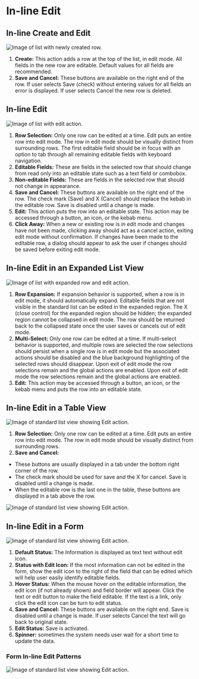# In-line Edit

## In-line Create and Edit
![Image of list with newly created row.](img/List_Edit_01.png)

1. **Create:** This action adds a row at the top of the list, in edit mode. All fields in the new row are editable. Default values for all fields are recommended.
2. **Save and Cancel:** These buttons are available on the right end of the row. If user selects Save (check) without entering values for all fields an error is displayed. If user selects Cancel the new row is deleted.

## In-line Edit
![Image of list with edit action.](img/List_Edit_02.png)

1. **Row Selection:** Only one row can be edited at a time. Edit puts an entire row into edit mode. The row in edit mode should be visually distinct from surrounding rows. The first editable field should be in focus with an option to tab through all remaining editable fields with keyboard navigation.
2. **Editable Fields:**  These are fields in the selected row that should change from read only into an editable state such as a text field or combobox.  
3. **Non-editable Fields:** These are fields in the selected row that should not change in appearance.
4. **Save and Cancel:** These buttons are available on the right end of the row. The check mark (Save) and X (Cancel) should replace the kebab in the editable row. Save is disabled until a change is made.
5. **Edit:** This action puts the row into an editable state. This action may be accessed through a button, an icon, or the kebab menu.
6. **Click Away:** When a new or existing row is in edit mode and changes have not been made, clicking away should act as a cancel action, exiting edit mode without confirmation. If changes have been made to the editable row, a dialog should appear to ask the user if changes should be saved before exiting edit mode.


## In-line Edit in an Expanded List View
![Image of list with expanded row and edit action.](img/List_Edit_03.png)

1. **Row Expansion:** If expansion behavior is supported, when a row is in edit mode, it should automatically expand. Editable fields that are not visible in the standard list can be edited in the expanded region. The X (close control) for the expanded region should be hidden; the expanded region cannot be collapsed in edit mode. The row should be returned back to the collapsed state once the user saves or cancels out of edit mode.
2. **Multi-Select:** Only one row can be edited at a time. If multi-select behavior is supported, and multiple rows are selected the row selections should persist when a single row is in edit mode but the associated actions should be disabled and the blue background highlighting of the selected rows should disappear. Upon exit of edit mode the row selections remain and the global actions are enabled. Upon exit of edit mode the row selections remain and the global actions are enabled.
3. **Edit:** This action may be accessed through a button, an icon, or the kebab menu and puts the row into an editable state.


## In-line Edit in a Table View
![Image of standard list view showing Edit action.](img/Table_01.png)

1. **Row Selection:** Only one row can be edited at a time. Edit puts an entire row into edit mode. The row in edit mode should be visually distinct from surrounding rows.
2. **Save and Cancel:**
  * These buttons are usually displayed in a tab under the bottom right corner of the row.
  * The check mark should be used for save and the X for cancel. Save is disabled until a change is made.
  * When the editable row is the last one in the table, these buttons are displayed in a tab above the row.

![Image of standard list view showing Edit action.](img/Table_02.png)


## In-line Edit in a Form
![Image of standard list view showing Edit action.](img/Form_Edit_Design.png)

1. **Default Status:** The Information is displayed as text text without edit icon.
2. **Status with Edit Icon:** If the most information can not be edited in the form, show the edit icon to the right of the field that can be edited which will help user easily  identify editable fields.
3. **Hover Status:** When the mouse hover on the editable information, the edit icon (if not already shown)  and field border will appear. Click the text or edit button to make the field editable. If the text is a link, only click the edit icon can be turn to edit status.
4. **Save and Cancel:** These buttons are available on the right end. Save is disabled until a change is made. If user selects Cancel the text will go back to original state.
5. **Edit Status:** Save is activated.
6. **Spinner:** sometimes the system needs user wait for a short time to update the data.

### Form In-line Edit Patterns

![Image of standard list view showing Edit action.](img/Form_Edit_Patterns.png)
